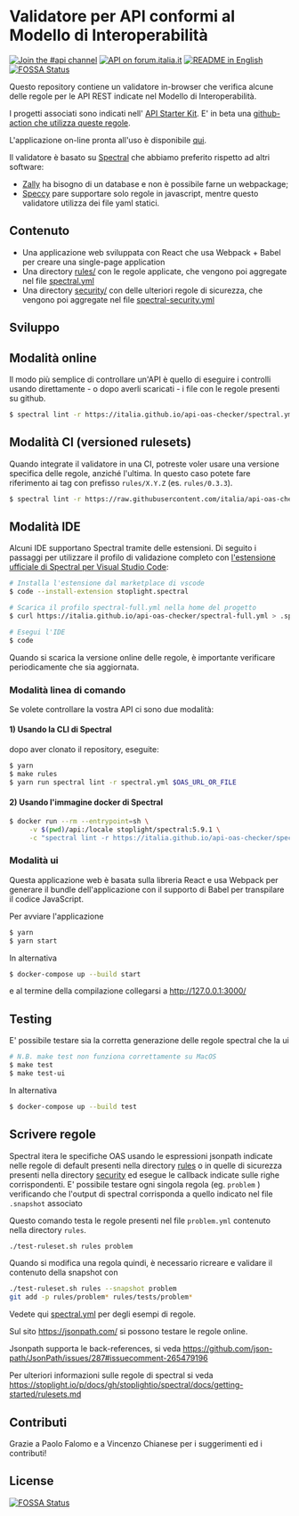 # Validatore per API conformi al Modello di Interoperabilità

[![Join the #api channel](https://img.shields.io/badge/Slack-%23api-blue.svg?logo=slack)](https://developersitalia.slack.com/messages/CDKBYTG74)
[![API on forum.italia.it](https://img.shields.io/badge/Forum-interoperabilit%C3%A0-blue.svg)](https://forum.italia.it/c/piano-triennale/interoperabilita)
[![README in English](https://img.shields.io/badge/Readme-English-darkgreen.svg)](README.en.md)
[![FOSSA Status](https://app.fossa.com/api/projects/git%2Bgithub.com%2Flibremente%2Fapi-oas-checker.svg?type=shield)](https://app.fossa.com/projects/git%2Bgithub.com%2Flibremente%2Fapi-oas-checker?ref=badge_shield)

Questo repository contiene un validatore in-browser che verifica alcune delle regole per le API REST indicate nel Modello di Interoperabilità.

I progetti associati sono indicati nell' [API Starter Kit](https://github.com/teamdigitale/api-starter-kit).
E' in beta una [github-action che utilizza queste regole](https://github.com/teamdigitale/api-oas-checker-action).

L'applicazione on-line pronta all'uso è disponibile [qui](https://italia.github.io/api-oas-checker/).

Il validatore è basato su [Spectral](https://github.com/stoplightio/spectral) che abbiamo preferito rispetto ad altri software:

- [Zally](https://github.com/zalando/zally) ha bisogno di un database e non è possibile farne un webpackage;
- [Speccy](https://github.com/wework/speccy) pare supportare solo regole in javascript, mentre questo validatore utilizza dei file yaml statici.

## Contenuto

- Una applicazione web sviluppata con React che usa Webpack + Babel per creare una single-page application
- Una directory [rules/](rules/) con le regole applicate, che vengono poi aggregate nel file [spectral.yml](https://italia.github.io/api-oas-checker/spectral.yml)
- Una directory [security/](security/) con delle ulteriori regole di sicurezza, che vengono poi aggregate nel file [spectral-security.yml](https://italia.github.io/api-oas-checker/spectral-security.yml)

## Sviluppo

## Modalità online

Il modo più semplice di controllare un'API è quello di eseguire i controlli usando
direttamente - o dopo averli scaricati - i file con le regole presenti su github.

```bash
$ spectral lint -r https://italia.github.io/api-oas-checker/spectral.yml $OAS_URL_OR_FILE
```

## Modalità CI (versioned rulesets)

Quando integrate il validatore in una CI, potreste voler usare una versione
specifica delle regole, anziché l'ultima. In questo caso potete fare riferimento
ai tag con prefisso `rules/X.Y.Z` (es. `rules/0.3.3`).

```bash
$ spectral lint -r https://raw.githubusercontent.com/italia/api-oas-checker/rules/0.3.3/spectral.yml $OAS_URL_OR_FILE
```

## Modalità IDE

Alcuni IDE supportano Spectral tramite delle estensioni.
Di seguito i passaggi per utilizzare il profilo di validazione completo
con [l'estensione ufficiale di Spectral per Visual Studio Code](https://github.com/stoplightio/vscode-spectral):

```bash
# Installa l'estensione dal marketplace di vscode
$ code --install-extension stoplight.spectral

# Scarica il profilo spectral-full.yml nella home del progetto
$ curl https://italia.github.io/api-oas-checker/spectral-full.yml > .spectral.yml

# Esegui l'IDE
$ code
```

Quando si scarica la versione online delle regole, è importante verificare periodicamente
che sia aggiornata.

### Modalità linea di comando

Se volete controllare la vostra API ci sono due modalità:

#### 1) Usando la CLI di Spectral

dopo aver clonato il repository, eseguite:

```bash
$ yarn
$ make rules
$ yarn run spectral lint -r spectral.yml $OAS_URL_OR_FILE
```

#### 2) Usando l'immagine docker di Spectral

```bash
$ docker run --rm --entrypoint=sh \
     -v $(pwd)/api:/locale stoplight/spectral:5.9.1 \
     -c "spectral lint -r https://italia.github.io/api-oas-checker/spectral.yml /locale/openapi.yaml"
```

### Modalità ui

Questa applicazione web è basata sulla libreria React e usa Webpack per generare il bundle dell'applicazione con il supporto di Babel per transpilare il codice JavaScript.

Per avviare l'applicazione

```bash
$ yarn
$ yarn start
```

In alternativa

```bash
$ docker-compose up --build start
```

e al termine della compilazione collegarsi a http://127.0.0.1:3000/

## Testing

E' possibile testare sia la corretta generazione delle regole spectral che la ui

```bash
# N.B. make test non funziona correttamente su MacOS
$ make test
$ make test-ui
```

In alternativa

```bash
$ docker-compose up --build test
```

## Scrivere regole

Spectral itera le specifiche OAS usando le espressioni jsonpath
indicate nelle regole di default presenti nella directory [rules](rules/)
o in quelle di sicurezza presenti nella directory [security](security/)
ed esegue le callback indicate sulle righe corrispondenti.
E' possibile testare ogni singola regola (eg. `problem` ) verificando
che l'output di spectral corrisponda a quello indicato nel file `.snapshot` associato

Questo comando testa le regole presenti nel file `problem.yml` contenuto nella directory `rules`.

```bash
./test-ruleset.sh rules problem
```

Quando si modifica una regola quindi, è necessario ricreare e validare il contenuto della snapshot
con

```bash
./test-ruleset.sh rules --snapshot problem
git add -p rules/problem* rules/tests/problem*
```

Vedete qui [spectral.yml](https://italia.github.io/api-oas-checker/spectral.yml) per degli esempi di regole.

Sul sito https://jsonpath.com/ si possono testare le regole online.

Jsonpath supporta le back-references,
 si veda https://github.com/json-path/JsonPath/issues/287#issuecomment-265479196

Per ulteriori informazioni sulle regole di spectral si veda https://stoplight.io/p/docs/gh/stoplightio/spectral/docs/getting-started/rulesets.md

## Contributi

Grazie a Paolo Falomo
e a Vincenzo Chianese per i suggerimenti ed i contributi!


## License
[![FOSSA Status](https://app.fossa.com/api/projects/git%2Bgithub.com%2Flibremente%2Fapi-oas-checker.svg?type=large)](https://app.fossa.com/projects/git%2Bgithub.com%2Flibremente%2Fapi-oas-checker?ref=badge_large)